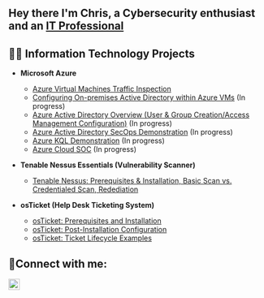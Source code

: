  
<h2>Hey there I'm Chris, a Cybersecurity enthusiast and an <a href="https://www.linkedin.com/in/chriswhernandez/">IT Professional</a></h2>

<h2>👨‍💻 Information Technology Projects</h2>
  
- <b>Microsoft Azure</b>
  - [Azure Virtual Machines Traffic Inspection](https://github.com/chriswhernandez/Azure-Networks-and-Protocols)
  - [Configuring On-premises Active Directory within Azure VMs](https://github.com/chriswhernandez/Active-Directory-Configuration) (In progress)
  - [Azure Active Directory Overview (User & Group Creation/Access Management Configuration)](https://github.com/chriswhernandez/Azure-AD-Overview) (In progress)
  - [Azure Active Directory SecOps Demonstration](https://github.com/chriswhernandez/Azure-Sec-Ops) (In progress)
  - [Azure KQL Demonstration](https://github.com/chriswhernandez/Azure-KQL-Demo) (In progress)
  - [Azure Cloud SOC](https://github.com/chriswhernandez/Azure-Cloud-SOC) (In progress)

- <b>Tenable Nessus Essentials (Vulnerability Scanner)</b>
  - [Tenable Nessus: Prerequisites & Installation, Basic Scan vs. Credentialed Scan, Redediation](https://github.com/chriswhernandez/tenable-nessus-essentials)

- <b>osTicket (Help Desk Ticketing System)</b>
  - [osTicket: Prerequisites and Installation](https://github.com/chriswhernandez/osTicket-Installation)
  - [osTicket: Post-Installation Configuration](https://github.com/chriswhernandez/osTicket-Configuration)
  - [osTicket: Ticket Lifecycle Examples](https://github.com/chriswhernandez/osTicket-Ticket-Lifecycle-Examples)

<h2>🤳Connect with me:</h2>

[<img align="left" alt="Chris | LinkedIn" width="22px" src="https://cdn.jsdelivr.net/npm/simple-icons@v3/icons/linkedin.svg" />][linkedin]

[linkedin]: https://www.linkedin.com/in/chriswhernandez/

<!--

**chriswhernandez/chriswhernandez** is a ✨ _special_ ✨ repository because its `README.md` (this file) appears on your GitHub profile.

Here are some ideas to get you started:

- 🔭 I’m currently working on ...
- 🌱 I’m currently learning ...
- 👯 I’m looking to collaborate on ...
- 🤔 I’m looking for help with ...
- 💬 Ask me about ...
- 📫 How to reach me: ...
- 😄 Pronouns: ...
- ⚡ Fun fact: ...
-->
